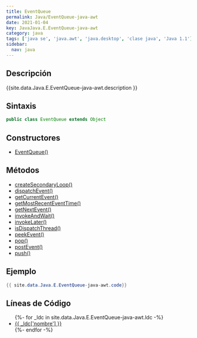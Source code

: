 ```yaml
---
title: EventQueue
permalink: Java/EventQueue-java-awt
date: 2021-01-04
key: JavaJava.E.EventQueue-java-awt
category: java
tags: ['java se', 'java.awt', 'java.desktop', 'clase java', 'Java 1.1']
sidebar: 
  nav: java
---
```


## Descripción
{{site.data.Java.E.EventQueue-java-awt.description }}

## Sintaxis
~~~java
public class EventQueue extends Object
~~~

## Constructores
* [EventQueue()](/Java/EventQueue-java-awt/EventQueue/)

## Métodos
* [createSecondaryLoop()](/Java/EventQueue-java-awt/createSecondaryLoop)
* [dispatchEvent()](/Java/EventQueue-java-awt/dispatchEvent)
* [getCurrentEvent()](/Java/EventQueue-java-awt/getCurrentEvent)
* [getMostRecentEventTime()](/Java/EventQueue-java-awt/getMostRecentEventTime)
* [getNextEvent()](/Java/EventQueue-java-awt/getNextEvent)
* [invokeAndWait()](/Java/EventQueue-java-awt/invokeAndWait)
* [invokeLater()](/Java/EventQueue-java-awt/invokeLater)
* [isDispatchThread()](/Java/EventQueue-java-awt/isDispatchThread)
* [peekEvent()](/Java/EventQueue-java-awt/peekEvent)
* [pop()](/Java/EventQueue-java-awt/pop)
* [postEvent()](/Java/EventQueue-java-awt/postEvent)
* [push()](/Java/EventQueue-java-awt/push)

## Ejemplo
~~~java
{{ site.data.Java.E.EventQueue-java-awt.code}}
~~~

## Líneas de Código
<ul>
{%- for _ldc in site.data.Java.E.EventQueue-java-awt.ldc -%}
   <li>
       <a href="{{_ldc['url'] }}">{{ _ldc['nombre'] }}</a>
   </li>
{%- endfor -%}
</ul>
